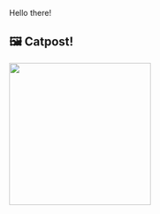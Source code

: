 Hello there!



## 🖼️ Catpost!

<sub>
    <img src="https://cdn2.thecatapi.com/images/MTkyOTcwNQ.jpg" height="256">
</sub>


